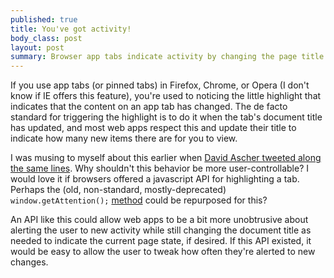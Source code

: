 ```yaml
--- 
published: true
title: You've got activity!
body_class: post
layout: post
summary: Browser app tabs indicate activity by changing the page title. There should be a standardized API to control that indicator.
---
```


If you use app tabs (or pinned tabs) in Firefox, Chrome, or Opera (I don't know if IE offers this feature), you're used to noticing the little highlight that indicates that the content on an app tab has changed. The de facto standard for triggering the highlight is to do it when the tab's document title has updated, and most web apps respect this and update their title to indicate how many new items there are for you to view.

I was musing to myself about this earlier when [David Ascher tweeted along the same lines][1]. Why shouldn't this behavior be more user-controllable? I would love it if browsers offered a javascript API for highlighting a tab. Perhaps the (old, non-standard, mostly-deprecated) `window.getAttention();` [method][2] could be repurposed for this?

An API like this could allow web apps to be a bit more unobtrusive about alerting the user to new activity while still changing the document title as needed to indicate the current page state, if desired. If this API existed, it would be easy to allow the user to tweak how often they're alerted to new changes.

 [1]: https://twitter.com/#!/davidascher/status/122368718067085312 "A tweet from @davidascher on Twitter"
 [2]: https://developer.mozilla.org/en/DOM/window.getAttention "window.getAttention on the Mozilla Developer Network"
